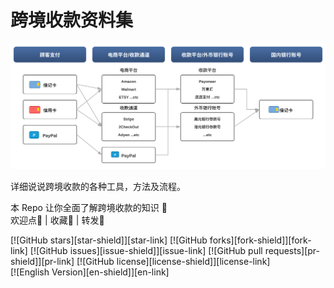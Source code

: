 <a name="readme-top"></a>

# 跨境收款资料集

![Overseas-funds-to-RMB-by-eCOM](./svgviewer-output.svg)

详细说说跨境收款的各种工具，方法及流程。

本 Repo 让你全面了解跨境收款的知识 🤩  
欢迎点🌟 | 收藏🔖 | 转发🫰

[![GitHub stars][star-shield]][star-link]
[![GitHub forks][fork-shield]][fork-link]
[![GitHub issues][issue-shield]][issue-link]
[![GitHub pull requests][pr-shield]][pr-link]
[![GitHub license][license-shield]][license-link]  
[![English Version][en-shield]][en-link]

